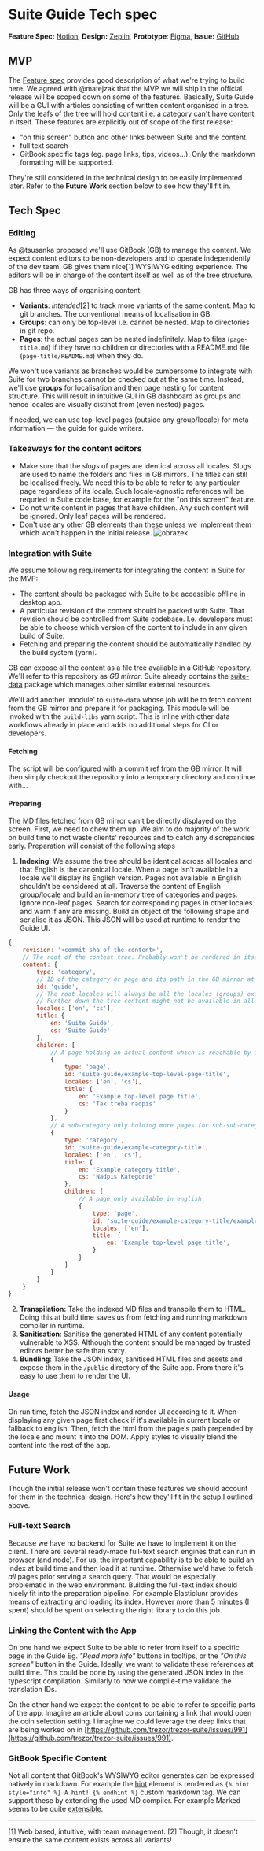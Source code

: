 # Suite Guide Tech spec

**Feature Spec:** [Notion](https://www.notion.so/satoshilabs/Product-guide-394602e300cd46639233df53f31ed715?d=40dfec81-588d-4492-b108-1468861e450f), **Design:** [Zeplin](https://zpl.io/aBzxkDq), **Prototype**: [Figma](https://www.figma.com/proto/PVqDKfI5VvzbCJ5kheBPfS/Learn-and-Discover?page-id=0%3A1&node-id=1%3A30&viewport=672%2C292%2C0.12598536908626556&scaling=min-zoom), **Issue:** [GitHub](https://github.com/trezor/trezor-suite/issues/3713)

## MVP

The [Feature spec](https://www.notion.so/satoshilabs/Product-guide-394602e300cd46639233df53f31ed715?d=40dfec81-588d-4492-b108-1468861e450f) provides good description of what we're trying to build here. We agreed with @matejzak that the MVP we will ship in the official release will be scoped down on some of the features. Basically, Suite Guide will be a GUI with articles consisting of written content organised in a tree. Only the leafs of the tree will hold content i.e. a category can't have content in itself. These features are explicitly out of scope of the first release:
- "on this screen" button and other links between Suite and the content.
- full text search
- GitBook specific tags (eg. page links, tips, videos...). Only the markdown formatting will be supported.

They're still considered in the technical design to be easily implemented later. Refer to the **Future Work** section below to see how they'll fit in.

## Tech Spec

### Editing

As @tsusanka proposed we'll use GitBook (GB) to manage the content. We expect content editors to be non-developers and to operate independently of the dev team. GB gives them nice[1] WYSIWYG editing experience. The editors will be in charge of the content itself as well as of the tree structure.

GB has three ways of organising content:
- **Variants**: *intended*[2] to track more variants of the same content. Map to git branches. The conventional means of localisation in GB.
- **Groups**: can only be top-level i.e. cannot be nested. Map to directories in git repo.
- **Pages**: the actual pages can be nested indefinitely. Map to files (`page-title.md`) if they have no children or directories with a README.md file (`page-title/README.md`) when they do.

We won't use variants as branches would be cumbersome to integrate with Suite for two branches cannot be checked out at the same time. Instead, we'll use **groups** for localisation and then page nesting for content structure. This will result in intuitive GUI in GB dashboard as groups and hence locales are visually distinct from (even nested) pages.

If needed, we can use top-level pages (outside any group/locale) for meta information — the guide for guide writers.

### Takeaways for the content editors
- Make sure that the *slugs* of pages are identical across all locales. Slugs are used to name the folders and files in GB mirrors. The titles can still be localised freely. We need this to be able to refer to any particular page regardless of its locale. Such locale-agnostic references will be requried in Suite code base, for example for the "on this screen" feature.
- Do not write content in pages that have children. Any such content will be ignored. Only leaf pages will be rendered.
- Don't use any other GB elements than these unless we implement them which won't happen in the initial release.
    ![obrazek](https://user-images.githubusercontent.com/16712262/117797589-77aebc00-b250-11eb-8d92-31c37bf83803.png)

### Integration with Suite

We assume following requirements for integrating the content in Suite for the MVP:
- The content should be packaged with Suite to be accessible offline in desktop app.
- A particular revision of the content should be packed with Suite. That revision should be controlled from Suite codebase. I.e. developers must be able to choose which version of the content to include in any given build of Suite.
- Fetching and preparing the content should be automatically handled by the build system (yarn).

GB can expose all the content as a file tree available in a GitHub repository. We'll refer to this repository as _GB mirror_. Suite already contains the [suite-data](https://github.com/trezor/trezor-suite/tree/develop/packages/suite-data) package which manages other similar external resources.

We'll add another 'module' to `suite-data` whose job will be to fetch content from the GB mirror and prepare it for packaging. This module will be invoked with the `build-libs` yarn script. This is inline with other data workflows already in place and adds no additional steps for CI or developers.

#### Fetching

The script will be configured with a commit ref from the GB mirror. It will then simply checkout the repository into a temporary directory and continue with...

#### Preparing

The MD files fetched from GB mirror can't be directly displayed on the screen. First, we need to chew them up. We aim to do majority of the work on build time to not waste clients' resources and to catch any discrepancies early. Preparation will consist of the following steps

1. **Indexing**: We assume the tree should be identical across all locales and that English is the canonical locale. When a page isn't available in a locale we'll display its English version. Pages not available in English shouldn't be considered at all. 
Traverse the content of English group/locale and build an in-memory tree of categories and pages. Ignore non-leaf pages. Search for corresponding pages in other locales and warn if any are missing. Build an object of the following shape and serialise it as JSON. This JSON will be used at runtime to render the Guide UI.
```js
{
    revision: '<commit sha of the content>',
    // The root of the content tree. Probably won't be rendered in itself - the rendering will start with its children.
    content: {
        type: 'category',
        // ID of the category or page and its path in the GB mirror at the same time.
        id: 'guide',
        // The root locales will always be all the locales (groups) existing in GB.
        // Further down the tree content might not be available in all locales.
        locales: ['en', 'cs'],
        title: {
            en: 'Suite Guide',
            cs: 'Suite Guide'
        },
        children: [
            // A page holding an actual content which is reachable by its id.
            {
                type: 'page',
                id: 'suite-guide/example-top-level-page-title',
                locales: ['en', 'cs'],
                title: {
                    en: 'Example top-level page title',
                    cs: 'Tak treba nadpis'
                }
            },
            // A sub-category only holding more pages (or sub-sub-categories).
            {
                type: 'category',
                id: 'suite-guide/example-category-title',
                locales: ['en', 'cs'],
                title: {
                    en: 'Example category title',
                    cs: 'Nadpis Kategorie'
                },
                children: [
                    // A page only available in english.
                    {
                        type: 'page',
                        id: 'suite-guide/example-category-title/example-page-title',
                        locales: ['en'],
                        title: {
                            en: 'Example top-level page title',
                        }
                    }
                ]
            }
        ]
    }
}
```
2. **Transpilation:** Take the indexed MD files and transpile them to HTML. Doing this at build time saves us from fetching and running markdown compiler in runtime.
3. **Sanitisation**: Sanitise the generated HTML of any content potentially vulnerable to XSS. Although the content should be managed by trusted editors better be safe than sorry.
4. **Bundling**: Take the JSON index, sanitised HTML files and assets and expose them in the `/public` directory of the Suite app. From there it's easy to use them to render the UI.

#### Usage

On run time, fetch the JSON index and render UI according to it. When displaying any given page first check if it's available in current locale or fallback to english. Then, fetch the html from the page's path prepended by the locale and mount it into the DOM. Apply styles to visually blend the content into the rest of the app.

## Future Work

Though the initial release won't contain these features we should account for them in the technical design. Here's how they'll fit in the setup I outlined above.

### Full-text Search

Because we have no backend for Suite we have to implement it on the client. There are several ready-made full-text search engines that can run in browser (and node). For us, the important capability is to be able to build an index at build time and then load it at runtime. Otherwise we'd have to fetch *all* pages prior serving a search query. That would be especially problematic in the web environment. Building the full-text index should nicely fit into the preparation pipeline. For example Elasticlunr provides means of [extracting]([http://elasticlunr.com/docs/index.js.html#toJSON](http://elasticlunr.com/docs/index.js.html#toJSON)) and [loading]([http://elasticlunr.com/docs/index.js.html#load](http://elasticlunr.com/docs/index.js.html#load)) its index. However more than 5 minutes (I spent) should be spent on selecting the right library to do this job.

### Linking the Content with the App

On one hand we expect Suite to be able to refer from itself to a specific page in the Guide Eg. *"Read more info"* buttons in tooltips, or the *"On this screen"* button in the Guide. Ideally, we want to validate these references at build time. This could be done by using the generated JSON index in the typescript compilation. Similarly to how we compile-time validate the translation IDs.

On the other hand we expect the content to be able to refer to specific parts of the app. Imagine an article about coins containing a link that would open the coin selection setting. I imagine we could leverage the deep links that are being worked on in [https://github.com/trezor/trezor-suite/issues/991](https://github.com/trezor/trezor-suite/issues/991). 

### GitBook Specific Content

Not all content that GitBook's WYSIWYG editor generates can be expressed natively in markdown. For example the [hint](https://docs.gitbook.com/editing-content/rich-content/with-command-palette#hints-and-callouts) element is rendered as `{% hint style="info" %} A hint! {% endhint %}` custom markdown tag. We can support these by extending the used MD compiler. For example Marked seems to be quite [extensible]([https://marked.js.org/using_pro](https://marked.js.org/using_pro)).

---

[1] Web based, intuitive, with team management.
[2] Though, it doesn't ensure the same content exists across all variants!
